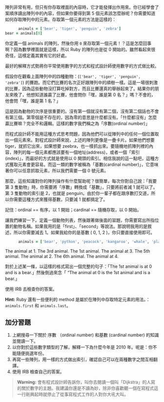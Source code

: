陣列非常有用，但只有你存取裡面的內容時，它才能發揮出作用來。你已經學會了案順序讀出陣列中的內容，但如果你要得到第 5 個元素該怎麼辦呢？你需要知道如何存取陣列中的元素。存取第一個元素的方法是這樣的：

```rb
      animals = ['bear', 'tiger', 'penguin', 'zebra']
bear = animals[0]

```

你定義一個 animals 的陣列，然後你用 `0` 來存取第一個元素！？這是怎麼回事啊？因為數學裡面就是這樣，所以 Ruby 的陣列也是從 0 開始的。雖然看起來很奇怪，這樣定義其實有它的好處。

最好的解釋方式勢將你平常使用數字的方式和程式設計師使用數字的方式做比較。

假設你在觀看上面陣列中的四種動物：(`['bear', 'tiger', 'penguin', 'zebra']`) 的賽跑。而它們比賽的名次正好跟陣列中的順樹一樣。這是一場很刺激的比賽，因為這些動物沒打算吃掉對方，而且比賽還真的舉辦起來了。結果你的朋友來晚了，他想知道誰贏了比賽，他會問你「嘿，誰是第 0 名？」嗎？不會的，他會問「嘿，誰是第 1 名？」

這是因為動物的次序是很重要的。沒有第一個就沒有第二個，沒有第二個話也不會有第三個。第零個是不存在的，因為零的意思是什麼都沒有。「什麼都沒有」怎麼贏比賽嘛？完全不和邏輯。這樣的數字我們稱之為「序數(ordinal number)」

而程式設計師不能用這種方式思考問題，因為他們可以從陣列中的任何一個位置取出一個元素來。對程式設計師來說，上述的陣列更像是一疊卡片。如果他們想要 tiger，就抓它出來，如果想要 zeebra，也一樣抓出來。要隨機地抓陣列裡的內容，陣列的每一個元素都應該要有一個地址(address)，或者一個「索引(index)」，而最好的方式就是使用以 0 開頭的索引。相信我說的這一點吧，這種方式獲取元素會更容易。而這一類的數字被稱為「基數(cardinal number)」，它意味著你可以任意抓取元素，所以我們需要一個 0 號元素。

那麼，這些知識對你的陣列操作有什麼幫助呢？很簡單，每次你對自己說：「我要第 3 隻動物」時，你需要將「序數」轉換成「基數」，只要將前者減 1 就可以了。第 3 隻動物的索引是 2，也就是 penguin。由於你一輩子都在跟序數打交道，所以你需要這種方式來獲得基數，只要減 1 就都搞定了。

記住：ordinal == 有序，以 1 開始；cardinal == 隨機存取，以 0 開始。

讓我們練習一下。定義一個動物列表，然後跟著做後面的習題，你需要寫出所指位置的動物名稱。如果我用的是「first」、「second」等說法。那說明我用的是敘述，所以你需要減去 1。如果我給你的是基數 ( 0, 1, 2 )，你只要直接使用即可。

```rb
      animals = ['bear', 'python', 'peacock', 'kangaroo', 'whale', 'platypus']

```

The animal at 1\. The 3rd animal. The 1st animal. The animal at 3\. The 5th animal. The animal at 2\. The 6th animal. The animal at 4.

對於上述某一條，以這樣的格式寫出一個完整的句子：「The 1st animal is at 0 and is a bear.」然後倒過來念「 “The animal at 0 is the 1st animal and is a bear.」

使用 IRB 去檢查你的答案。

**Hint:** Ruby 還有一些便利的 method 是屬於在陣列中存取特定元素的用法。：`animals.first` 和 `animals.last`。

## 加分習題

1.  上網搜尋一下關於 序數 （ordinal number) 和基數 (cardinal number) 的知識並閱讀一下。
2.  以你對於這些數字類型的了解，解釋一下為什麼今年是 2010 年。呢是：你不能隨便挑選年份。
3.  再寫一些陣列，用一樣的方式做出索引，確認自己可以在兩種數字之間互相翻譯。
4.  使用 IRB 檢查自己的答案。

> **Warning:** 會有程式設計師告訴你，叫你去閱讀一個叫「Dijkstra」的人寫的關於數字的主題。我建議你還是不讀為妙，除非你喜歡聽一個在寫程式這一行剛興起時就停止了從事寫程式工作的人對你大吼大叫。